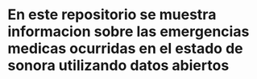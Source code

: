 # En este repositorio se muestra informacion sobre las emergencias medicas ocurridas en el estado de sonora utilizando datos abiertos
